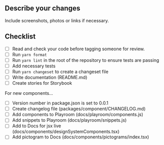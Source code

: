 ## Describe your changes

Include screenshots, photos or links if necessary.

## Checklist

- [ ] Read and check your code before tagging someone for review.
- [ ] Run `yarn format`
- [ ] Run `yarn lint` in the root of the repository to ensure tests are passing
- [ ] Add necessary tests
- [ ] Run `yarn changeset` to create a changeset file
- [ ] Write documentation (README.md)
- [ ] Create stories for Storybook

For new components...

- [ ] Version number in package.json is set to 0.0.1
- [ ] Create changelog file (packages/component/CHANGELOG.md)
- [ ] Add components to Playroom (docs/playroom/components.js)
- [ ] Add snippets to Playroom (docs/playroom/snippets.js)
- [ ] Add to Docs for jsx live (docs/components/designSystemComponents.tsx)
- [ ] Add pictogram to Docs (docs/components/pictograms/index.tsx)
